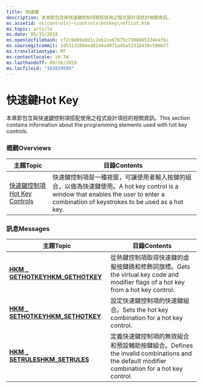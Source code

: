 ```yaml
---
title: 快速鍵
description: 本章節包含與快速鍵控制項搭配使用之程式設計項目的相關資訊。
ms.assetid: vs|controls|~\controls\hotkey\reflist.htm
ms.topic: article
ms.date: 05/31/2018
ms.openlocfilehash: cf2c8d69add1c2eb2ce67675c7306805324eaf6c
ms.sourcegitcommit: 2d531328b6ed82d4ad971a45a5131b430c5866f7
ms.translationtype: MT
ms.contentlocale: zh-TW
ms.lasthandoff: 09/16/2019
ms.locfileid: "103839595"
---
```

# <a name="hot-key"></a><span data-ttu-id="ec83b-103">快速鍵</span><span class="sxs-lookup"><span data-stu-id="ec83b-103">Hot Key</span></span>

<span data-ttu-id="ec83b-104">本章節包含與快速鍵控制項搭配使用之程式設計項目的相關資訊。</span><span class="sxs-lookup"><span data-stu-id="ec83b-104">This section contains information about the programming elements used with hot key controls.</span></span>

### <a name="overviews"></a><span data-ttu-id="ec83b-105">概觀</span><span class="sxs-lookup"><span data-stu-id="ec83b-105">Overviews</span></span>



| <span data-ttu-id="ec83b-106">主題</span><span class="sxs-lookup"><span data-stu-id="ec83b-106">Topic</span></span>                                    | <span data-ttu-id="ec83b-107">目錄</span><span class="sxs-lookup"><span data-stu-id="ec83b-107">Contents</span></span>                                                                                                                     |
|------------------------------------------|------------------------------------------------------------------------------------------------------------------------------|
| [<span data-ttu-id="ec83b-108">快速鍵控制項</span><span class="sxs-lookup"><span data-stu-id="ec83b-108">Hot Key Controls</span></span>](hot-key-controls.md) | <span data-ttu-id="ec83b-109">快速鍵控制項是一種視窗，可讓使用者輸入按鍵的組合，以做為快速鍵使用。</span><span class="sxs-lookup"><span data-stu-id="ec83b-109">A hot key control is a window that enables the user to enter a combination of keystrokes to be used as a hot key.</span></span><br/> |



 

### <a name="messages"></a><span data-ttu-id="ec83b-110">訊息</span><span class="sxs-lookup"><span data-stu-id="ec83b-110">Messages</span></span>



| <span data-ttu-id="ec83b-111">主題</span><span class="sxs-lookup"><span data-stu-id="ec83b-111">Topic</span></span>                                   | <span data-ttu-id="ec83b-112">目錄</span><span class="sxs-lookup"><span data-stu-id="ec83b-112">Contents</span></span>                                                                                                 |
|-----------------------------------------|----------------------------------------------------------------------------------------------------------|
| [<span data-ttu-id="ec83b-113">**HKM \_ GETHOTKEY**</span><span class="sxs-lookup"><span data-stu-id="ec83b-113">**HKM\_GETHOTKEY**</span></span>](hkm-gethotkey.md) | <span data-ttu-id="ec83b-114">從熱鍵控制項取得快速鍵的虛擬按鍵碼和修飾詞旗標。</span><span class="sxs-lookup"><span data-stu-id="ec83b-114">Gets the virtual key code and modifier flags of a hot key from a hot key control.</span></span><br/>             |
| [<span data-ttu-id="ec83b-115">**HKM \_ SETHOTKEY**</span><span class="sxs-lookup"><span data-stu-id="ec83b-115">**HKM\_SETHOTKEY**</span></span>](hkm-sethotkey.md) | <span data-ttu-id="ec83b-116">設定快速鍵控制項的快速鍵組合。</span><span class="sxs-lookup"><span data-stu-id="ec83b-116">Sets the hot key combination for a hot key control.</span></span><br/>                                           |
| [<span data-ttu-id="ec83b-117">**HKM \_ SETRULES**</span><span class="sxs-lookup"><span data-stu-id="ec83b-117">**HKM\_SETRULES**</span></span>](hkm-setrules.md)   | <span data-ttu-id="ec83b-118">定義快速鍵控制項的無效組合和預設輔助按鍵組合。</span><span class="sxs-lookup"><span data-stu-id="ec83b-118">Defines the invalid combinations and the default modifier combination for a hot key control.</span></span> <br/> |



 

 

 





